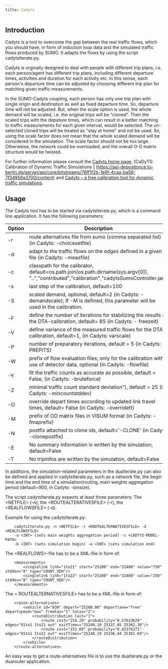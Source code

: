 ```yaml
---
title: Cadyts
---
```


## Introduction

Cadyts is a tool to overcome the gap between the real traffic flows,
which you should have, in form of induction loop data and the simulated
traffic flows produced by SUMO. It adapts the flows by using the script
cadytsIterate.py.

Cadyts is orginally designed to deal with people with different trip plans,
i.e. each person/agent has different trip plans, including different departure
times, activities and duration for each activity etc. In this sense, each
person's departure time can be adjusted by choosing different trip plan for
matching given traffic measurements.

In the SUMO-Cadyts coupling, each person
has only one trip plan with single origin and destination as well as fixed
departure time. So, departure time will not be adjusted. But, when the scale
option is used, the whole demand will be scaled, i.e. the original trips
will be "cloned". Then the scaled trips with the depature times, which
can result in a better matching to traffic measurements for each given
interval, would be selected. The un-selected cloned trips will be treated
as "stay at home" and not be used. So, using the scale factor does not mean
that the whole scaled demand will be considered in the simulation. The scale
factor should not be too large. Otherweise, the network could be overloaded,
and the overall O-D matrix structure would be twisted.

For further information please consult the [Cadyts home page](https://github.com/gunnarfloetteroed/java), [CaDyTS: Calibration of Dynamic Traffic Simulations
] (https://api-depositonce.tu-berlin.de/server/api/core/bitstreams/76ff1f2b-1e6f-4caa-ba56-7f34956a3700/content) and [Cadyts – a free calibration tool for dynamic traffic simulations](https://core.ac.uk/reader/147962730).

## Usage

The Cadyts tool has to be started via cadytsIterate.py, which is a
command line application. It has the following parameters:

| Option | Description |
|--------|-------------|
| -r | route alternatives file from sumo (comma separated list) (in Cadyts: -choicesetfile)|
|-d| adapt to the traffic flows on the edges defined in a given file (in Cadyts: -measfile)|
|-c| classpath for the calibrator, default=os.path.join(os.path.dirname(sys.argv\[0\]), "..","contributed","calibration","cadytsSumoController.jar")|
|-s| last step of the calibration, default=100|
|-S| scaled demand, optional, default=2 (in Cadyts: -demandscale); If -M is defined, this parameter will be used in the calibration.|
|-F| define the number of iterations for stabilizing the results in the DTA-calibration, default= 85 (in Cadyts: - freezeit)|
|-V| define variance of the measured traffic flows for the DTA-calibration, default=1, (in Cadyts: varscale)|
|-P| number of preparatory iterations, default = 5 (in Cadyts: PREPITS)|
|-W| prefix of flow evaluation files; only for the calibration with use of detector data, optional (in Cadyts: -flowfile)|
|-Y| fit the traffic counts as accurate as possible, default = False, (in Cadyts: -bruteforce)|
|-Z| minimal traffic count standard deviation"), default = 25 (in Cadyts: -mincountstddev)|
|-O| override depart times according to updated link travel times, default= False (in Cadyts: -overridett)|
|-M| prefix of OD matrix files in VISUM format (in Cadyts: - fmaprefix)|
|-N| postfix attached to clone ids, default='-CLONE' (in Cadyts: -clonepostfix)|
|-E| No summary information is written by the simulation, default=False|
|-T| No tripinfos are written by the simulation, default=False|

In additions, the simulation-related parameters in the duaIterate.py can
also be defined and applied in cadytsIterate.py, such as a network file,
the begin time and the end time of a simulation/routing, main weights
aggregation period (default=900, in Cadyts: -binsize).

The script cadytsIterate.py expects at least three parameters: The
<NETFILE\> (-n), the <ROUTEALTERATIVESFILE\> (-r), the <REALFLOWSFILE\>
(-d).

Example for using the cadytsIterate.py:

```
    cadytsIterate.py -n <NETFILE> -r <ROUTEALTERNATIVESFILE> -d <REALFLOWSFILE>
    -a <INT> (sets main weights aggregation period) -c <CADTYS-MODEL-PATH>
    -b <INT> (sets simulation begin) -e <INT> (sets simulation end)
```

The <REALFLOWS\>-file has to be a XML-file in form of:

```
    <measurements>
        <singlelink link="1to21" start="25200" end="32400" value="750" stddev="8" type="COUNT_VEH"/>
        <singlelink link="1to22" start="25200" end="32400" value="250" stddev="8" type="COUNT_VEH"/>
    </measurements>
```

The < ROUTEALTERNATIVESFILE\> has to be a XML-file in form of:

```
    <route-alternatives>
        <vehicle id="830" depart="25208.00" departlane="free" departspeed="max" fromtaz="1" totaz="2">
            <routeDistribution last="1">
                <route cost="154.29" probability="0.57623629" edges="91to1 1to21 out" exitTimes="25240.19 25337.05 25362.30"/>
                <route cost="153.69" probability="0.42376371" edges="91to1 1to22 out" exitTimes="25240.19 25336.44 25361.69"/>
            </routeDistribution>
        </vehicle>
    </route-alternatives>
```

An easy way to get a route-alternatives file is to use the duaIterate.py
or the duarouter application.
